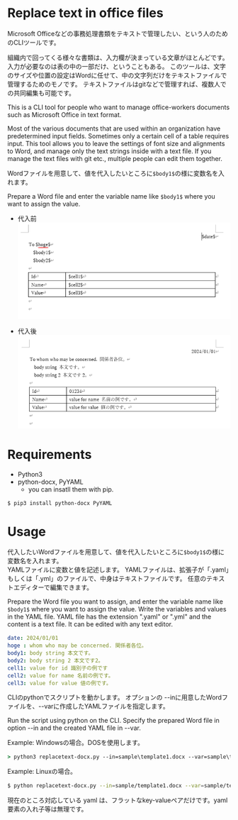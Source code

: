 # Replace text in office files

Microsoft Officeなどの事務処理書類をテキストで管理したい、という人のためのCLIツールです。

組織内で回ってくる様々な書類は、入力欄が決まっている文章がほとんどです。入力が必要なのは表の中の一部だけ、ということもある。
このツールは、文字のサイズや位置の設定はWordに任せて、中の文字列だけをテキストファイルで管理するためのモノです。
テキストファイルはgitなどで管理すれば、複数人での共同編集も可能です。

This is a CLI tool for people who want to manage office-workers documents such as Microsoft Office in text format.

Most of the various documents that are used within an organization have predetermined input fields. Sometimes only a certain cell of a table requires input.
This tool allows you to leave the settings of font size and alignments to Word, and manage only the text strings inside with a text file.
If you manage the text files with git etc., multiple people can edit them together.

Wordファイルを用意して、値を代入したいところに```$body1$```の様に変数名を入れます。

Prepare a Word file and enter the variable name like ````$body1$```` where you want to assign the value.

- 代入前  
![alt text](sample/before.png "代入前")

- 代入後  
![alt text](sample/after.png "代入後")

# Requirements
- Python3
- python-docx, PyYAML
  - you can insatll them with pip.
  
```bash
$ pip3 install python-docx PyYAML
```


# Usage
代入したいWordファイルを用意して、値を代入したいところに```$body1$```の様に変数名を入れます。  
YAMLファイルに変数と値を記述します。
YAMLファイルは、拡張子が「.yaml」もしくは「.yml」のファイルで、中身はテキストファイルです。
任意のテキストエディターで編集できます。

Prepare the Word file you want to assign, and enter the variable name like ````$body1$```` where you want to assign the value.
Write the variables and values in the YAML file.
YAML file has the extension ".yaml" or ".yml" and the content is a text file.
It can be edited with any text editor.

```yaml
date: 2024/01/01
hoge : whom who may be concerned. 関係者各位。 
body1: body string 本文です。
body2: body string 2 本文です2。
cell1: value for id 識別子の例です
cell2: value for name 名前の例です。
cell3: value for value 値の例です。
```

CLIのpythonでスクリプトを動かします。
オプションの --inに用意したWordファイルを、--varに作成したYAMLファイルを指定します。 

Run the script using python on the CLI.
Specify the prepared Word file in option --in and the created YAML file in --var.

Example: Windowsの場合。DOSを使用します。
```bat
> python3 replacetext-docx.py --in=sample\template1.docx --var=sample\template1.yaml --out=out.docx
```

Example: Linuxの場合。
```bash
$ python replacetext-docx.py --in=sample/template1.docx --var=sample/template1.yaml --out=out.docx
```



現在のところ対応している yaml は、フラットなkey-valueペアだけです。yaml 要素の入れ子等は無理です。

